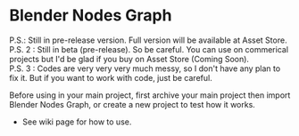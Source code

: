 # Blender Nodes Graph
P.S.: Still in pre-release version. Full version will be available at Asset Store.  
P.S. 2 : Still in beta (pre-release). So be careful. You can use on commerical projects but I'd be glad if you buy on Asset Store (Coming Soon).  
P.S. 3 : Codes are very very very much messy, so I don't have any plan to fix it. But if you want to work with code, just be careful.

Before using in your main project, first archive your main project then import Blender Nodes Graph, or create a new project to test how it works.

* See wiki page for how to use.
